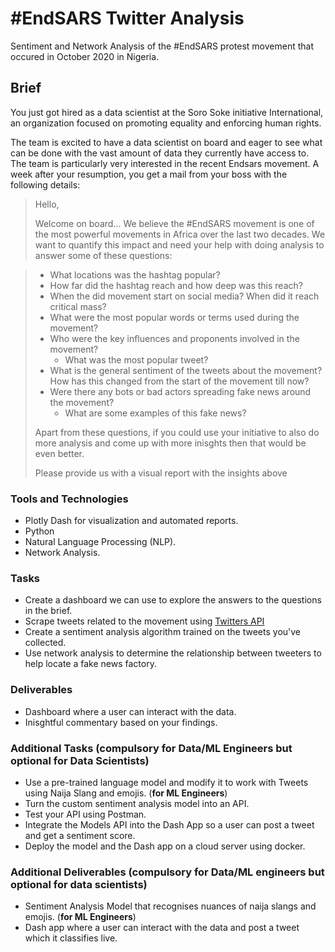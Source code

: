 # #EndSARS Twitter Analysis
Sentiment and Network Analysis of the #EndSARS protest movement that occured in October 2020 in Nigeria.

## Brief
You just got hired as a data scientist at the Soro Soke initiative International, an organization focused on promoting equality and enforcing human rights.

The team is excited to have a data scientist on board and eager to see what can be done with the vast amount of data they currently have access to. The team is particularly very interested in the recent Endsars movement. A week after your resumption, you get a mail from your boss with the following details:

> Hello,
> 
> Welcome on board... We believe the #EndSARS movement is one of the most powerful movements in Africa over the last two decades. We want to quantify this impact and need your help with doing analysis to answer some of these questions:

> - What locations was the hashtag popular?
> - How far did the hashtag reach and how deep was this reach?
> - When the did movement start on social media? When did it reach critical mass?
> - What were the most popular words or terms used during the movement?
> - Who were the key influences and proponents involved in the movement?
>   - What was the most popular tweet?
> - What is the general sentiment of the tweets about the movement? How has this changed from the start of the movement till now?
> - Were there any bots or bad actors spreading fake news around the movement?
>   - What are some examples of this fake news?
> 
> Apart from these questions, if you could use your initiative to also do more analysis and come up with more inisghts then that would be even better.
>
> Please provide us with a visual report with the insights above

### Tools and Technologies
- Plotly Dash for visualization and automated reports.
- Python
- Natural Language Processing (NLP).
- Network Analysis.

### Tasks
- Create a dashboard we can use to explore the answers to the questions in the brief.
- Scrape tweets related to the movement using [Twitters API](https://developer.twitter.com/en)
- Create a sentiment analysis algorithm trained on the tweets you've collected.
- Use network analysis to determine the relationship between tweeters to help locate a fake news factory.

### Deliverables
- Dashboard where a user can interact with the data.
- Inisghtful commentary based on your findings.

### Additional Tasks (compulsory for Data/ML Engineers but optional for Data Scientists)

- Use a pre-trained language model and modify it to work with Tweets using Naija Slang and emojis. (**for ML Engineers**)
- Turn the custom sentiment analysis model into an API.
- Test your API using Postman.
- Integrate the Models API into the Dash App so a user can post a tweet and get a sentiment score.
- Deploy the model and the Dash app on a cloud server using docker.


### Additional Deliverables (compulsory for Data/ML engineers but optional for data scientists)
- Sentiment Analysis Model that recognises nuances of naija slangs and emojis. (**for ML Engineers**)
- Dash app where a user can interact with the data and post a tweet which it classifies live. 



